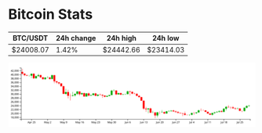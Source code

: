 # Bitcoin Stats

BTC/USDT|24h change|24h high|24h low|
|---|---|---|---|
|$24008.07|1.42%|$24442.66|$23414.03|

<img src="./chart.svg">
